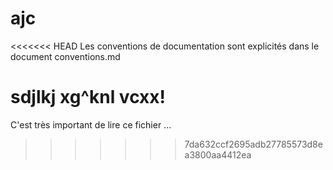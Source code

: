 # ajc
<<<<<<< HEAD
Les conventions de documentation sont explicités dans le document conventions.md

sdjlkj xg^knl vcxx! 
=======
C'est très important de lire ce fichier ...
>>>>>>> 7da632ccf2695adb27785573d8ea3800aa4412ea
